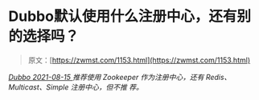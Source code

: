 <!--yml
category: 未分类
date: 0001-01-01 00:00:00
-->

# Dubbo默认使用什么注册中心，还有别的选择吗？

> 原文：[https://zwmst.com/1153.html](https://zwmst.com/1153.html)

   [ *Dubbo* ](https://zwmst.com/dubbo)*[ <time datetime="2021-08-15T10:36:33+08:00"> 2021-08-15 </time> ](https://zwmst.com/1153.html)  推荐使用 Zookeeper 作为注册中心，还有 Redis、Multicast、Simple 注册中心，但不推 荐。*